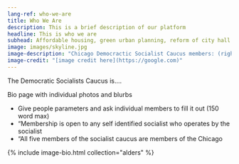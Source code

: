 ```yaml
---
lang-ref: who-we-are
title: Who We Are
description: This is a brief description of our platform
headline: This is who we are
subhead: Affordable housing, green urban planning, reform of city hall....
image: images/skyline.jpg
image-description: "Chicago Democractic Socialist Caucus members: (right to left)..."
image-credit: "[image credit here](https://google.com)"
---
```


The Democratic Socialists Caucus is....

Bio page with individual photos and blurbs

- Give people parameters and ask individual members to fill it out (150 word max)
- “Membership is open to any self identified socialist who operates by the socialist
- “All five members of the socialist caucus are members of the Chicago

{% include image-bio.html collection="alders" %}
